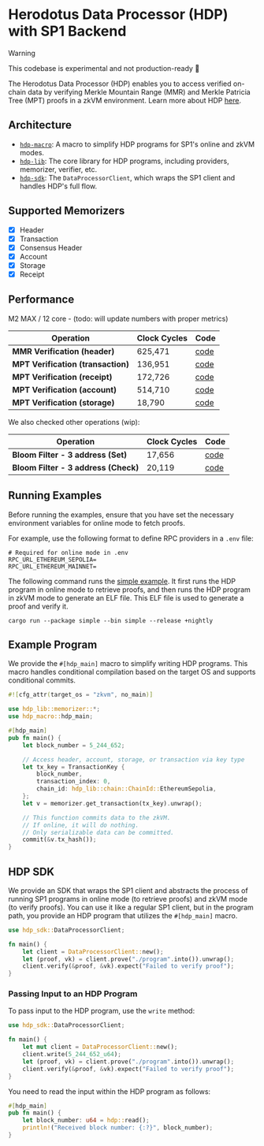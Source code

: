 # Herodotus Data Processor (HDP) with SP1 Backend

> [!WARNING]
> This codebase is experimental and not production-ready 🚧

The Herodotus Data Processor (HDP) enables you to access verified on-chain data by verifying Merkle Mountain Range (MMR) and Merkle Patricia Tree (MPT) proofs in a zkVM environment. Learn more about HDP [here](https://docs.herodotus.dev/herodotus-docs/developers/data-processor).

## Architecture

- [`hdp-macro`](./hdp-macro/): A macro to simplify HDP programs for SP1's online and zkVM modes.
- [`hdp-lib`](./lib/): The core library for HDP programs, including providers, memorizer, verifier, etc.
- [`hdp-sdk`](./hdp-sdk/): The `DataProcessorClient`, which wraps the SP1 client and handles HDP's full flow.

## Supported Memorizers

- [x] Header
- [x] Transaction
- [x] Consensus Header
- [x] Account
- [x] Storage
- [x] Receipt

## Performance

M2 MAX / 12 core - (todo: will update numbers with proper metrics)

| Operation                          | Clock Cycles | Code                                            |
| ---------------------------------- | ------------ | ----------------------------------------------- |
| **MMR Verification (header)**      | 625,471      | [code](./lib/src/memorizer/header/zkvm.rs)      |
| **MPT Verification (transaction)** | 136,951      | [code](./lib/src/memorizer/transaction/zkvm.rs) |
| **MPT Verification (receipt)**     | 172,726      | [code](./lib/src/memorizer/receipt/zkvm.rs)     |
| **MPT Verification (account)**     | 514,710      | [code](./lib/src/memorizer/account/zkvm.rs)     |
| **MPT Verification (storage)**     | 18,790       | [code](./lib/src/memorizer/storage/zkvm.rs)     |

We also checked other operations (wip):

| Operation                            | Clock Cycles | Code                                              |
| ------------------------------------ | ------------ | ------------------------------------------------- |
| **Bloom Filter - 3 address (Set)**   | 17,656       | [code](./examples/compliance/program/src/main.rs) |
| **Bloom Filter - 3 address (Check)** | 20,119       | [code](./examples/compliance/program/src/main.rs) |

## Running Examples

Before running the examples, ensure that you have set the necessary environment variables for online mode to fetch proofs.

For example, use the following format to define RPC providers in a `.env` file:

```
# Required for online mode in .env
RPC_URL_ETHEREUM_SEPOLIA=
RPC_URL_ETHEREUM_MAINNET=
```

The following command runs the [simple example](./examples/simple/README.md). It first runs the HDP program in online mode to retrieve proofs, and then runs the HDP program in zkVM mode to generate an ELF file. This ELF file is used to generate a proof and verify it.

```
cargo run --package simple --bin simple --release +nightly
```

## Example Program

We provide the `#[hdp_main]` macro to simplify writing HDP programs. This macro handles conditional compilation based on the target OS and supports conditional commits.

```rust
#![cfg_attr(target_os = "zkvm", no_main)]

use hdp_lib::memorizer::*;
use hdp_macro::hdp_main;

#[hdp_main]
pub fn main() {
    let block_number = 5_244_652;

    // Access header, account, storage, or transaction via key type
    let tx_key = TransactionKey {
        block_number,
        transaction_index: 0,
        chain_id: hdp_lib::chain::ChainId::EthereumSepolia,
    };
    let v = memorizer.get_transaction(tx_key).unwrap();

    // This function commits data to the zkVM.
    // If online, it will do nothing.
    // Only serializable data can be committed.
    commit(&v.tx_hash());
}
```

## HDP SDK

We provide an SDK that wraps the SP1 client and abstracts the process of running SP1 programs in online mode (to retrieve proofs) and zkVM mode (to verify proofs). You can use it like a regular SP1 client, but in the program path, you provide an HDP program that utilizes the `#[hdp_main]` macro.

```rust
use hdp_sdk::DataProcessorClient;

fn main() {
    let client = DataProcessorClient::new();
    let (proof, vk) = client.prove("./program".into()).unwrap();
    client.verify(&proof, &vk).expect("Failed to verify proof");
}
```

### Passing Input to an HDP Program

To pass input to the HDP program, use the `write` method:

```rust
use hdp_sdk::DataProcessorClient;

fn main() {
    let mut client = DataProcessorClient::new();
    client.write(5_244_652_u64);
    let (proof, vk) = client.prove("./program".into()).unwrap();
    client.verify(&proof, &vk).expect("Failed to verify proof");
}
```

You need to read the input within the HDP program as follows:

```rust
#[hdp_main]
pub fn main() {
    let block_number: u64 = hdp::read();
    println!("Received block number: {:?}", block_number);
}
```
